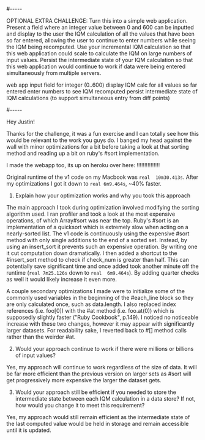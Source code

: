 
#-----

OPTIONAL EXTRA CHALLENGE: Turn this into a simple web application.  Present a field where an integer value between 0 and 600 can be inputted and display to the user the IQM calculation of all the values that have been so far entered, allowing the user to continue to enter numbers while seeing the IQM being recomputed.  Use your incremental IQM calculation so that this web application could scale to calculate the IQM on large numbers of input values.  Persist the intermediate state of your IQM calculation so that this web application would continue to work if data were being entered simultaneously from multiple servers.


web app
input field for integer (0..600)
display IQM calc for all values so far entered
enter numbers to see IQM recomputed
persist intermediate state of IQM calculations
  (to support simultaneous entry from diff points)




#-----


  Hey Justin!

  Thanks for the challenge, it was a fun exercise and I can totally see
  how this would be relevant to the work you guys do.  I banged my head
  against the wall with minor optimizations for a bit before taking a
  look at that sorting method and reading up a bit on ruby's #sort
  implementation.

  I made the webapp too, its up on heroku over here: !!!!!!!!!!!!!!!

  Original runtime of the v1 code on my Macbook was ```real  10m30.413s```.
  After my optimizations I got it down to ```real 6m9.464s```, ~40% faster.


1) Explain how your optimization works and why you took this approach

  The main approach I took during optimization involved modifying the
  sorting algorithm used.  I ran profiler and took a look at the most
  expensive operations, of which Array#sort was near the top. Ruby's #sort
  is an implementation of a quicksort which is extremely slow when acting
  on a nearly-sorted list. The v1 code is continuously using the expensive
  #sort method with only single additions to the end of a sorted set.
  Instead, by using an insert_sort it prevents such an expensive operation.
  By writing one it cut computation down dramatically. I then added a shortcut
  to the #insert_sort method to check if check_num is greater than half.
  This can potentially save significant time and once added took another
  minute off the runtime (```real 7m25.126s``` down to ```real  6m9.464s```).
  By adding quarter checks as well it would likely increase it even more.

  A couple secondary optimizations I made were to initialize some of the
  commonly used variables in the beginning of the #each_line block so they
  are only calculated once, such as data.length.  I also replaced index
  references (i.e. foo[0]) with the #at method (i.e. foo.at(0)) which is
  supposedly slightly faster ("Ruby Cookbook", p.149).  I noticed no
  noticeable increase with these two changes, however it may appear with
  significantly larger datasets. For readability sake, I reverted back to
  #[] method calls rather than the weirder #at.

2) Would your approach continue to work if there were millions or billions of input values?

  Yes, my approach will continue to work regardless of the size of data.
  It will be far more efficient than the previous version on larger sets
  as #sort will get progressively more expensive the larger the dataset gets.

3) Would your approach still be efficient if you needed to store the intermediate state between each IQM calculation in a data store?  If not, how would you change it to meet this requirement?

  Yes, my approach would still remain efficient as the intermediate state
  of the last computed value would be held in storage and remain accessible
  until it is updated.

